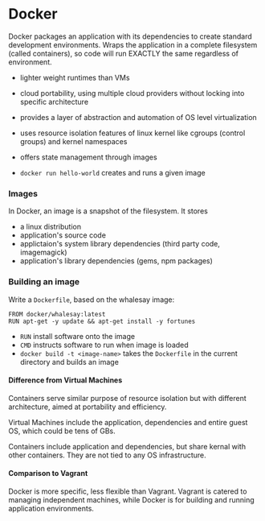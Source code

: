 # Docker
Docker packages an application with its dependencies to create standard development environments. Wraps the application in a complete filesystem (called containers), so code will run EXACTLY the same regardless of environment.
- lighter weight runtimes than VMs
- cloud portability, using multiple cloud providers without locking into specific architecture

- provides a layer of abstraction and automation of OS level virtualization
- uses resource isolation features of linux kernel like cgroups (control groups) and kernel namespaces
- offers state management through images
- `docker run hello-world` creates and runs a given image

### Images
In Docker, an image is a snapshot of the filesystem. It stores
- a linux distribution
- application's source code 
- applictaion's system library dependencies (third party code, imagemagick)
- application's library dependencies (gems, npm packages)

### Building an image
Write a `Dockerfile`, based on the whalesay image:
```
FROM docker/whalesay:latest
RUN apt-get -y update && apt-get install -y fortunes
```
- `RUN` install software onto the image
- `CMD` instructs software to run when image is loaded
- `docker build -t <image-name>` takes the `Dockerfile` in the current directory and builds an image

#### Difference from Virtual Machines
Containers serve similar purpose of resource isolation but with different architecture, aimed at portability and efficiency.

Virtual Machines include the application, dependencies and entire guest OS, which could be tens of GBs. 

Containers include application and dependencies, but share kernal with other containers. They are not tied to any OS infrastructure.

#### Comparison to Vagrant
Docker is more specific, less flexible than Vagrant. Vagrant is catered to managing independent machines, while Docker is for building and running application environments.

